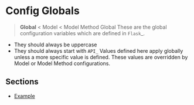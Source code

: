 # Config Globals

> **Global** < Model < Model Method
Global
These are the global configuration variables which are defined in `Flask`_.
- They should always be uppercase
- They should always start with `API_`
Values defined here apply globally unless a more specific value is defined.
These values are overridden by Model or Model Method configurations.

## Sections

- [Example](example.md)
